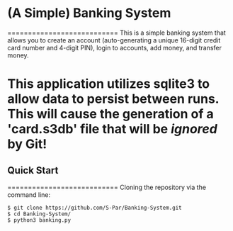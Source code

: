 # (A Simple) Banking System

===========================
This is a simple banking system that allows you to create an account (auto-generating a unique 16-digit credit card number and 4-digit PIN), login to accounts, add money, and transfer money.  
  
This application utilizes sqlite3 to allow data to persist between runs. This will cause the generation of a 'card.s3db' file that will be *ignored* by Git!  
===========================

## Quick Start

===========================
Cloning the repository via the command line:

```console
$ git clone https://github.com/S-Par/Banking-System.git
$ cd Banking-System/
$ python3 banking.py
```


